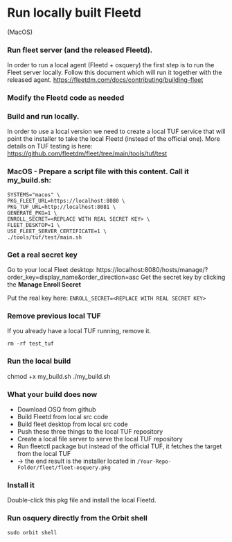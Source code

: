 # Run locally built Fleetd 
(MacOS)


### Run fleet server (and the released Fleetd).
In order to run a local agent (Fleetd + osquery) the first step is to run the Fleet server locally.
Follow this document which will run it together with the released agent.
https://fleetdm.com/docs/contributing/building-fleet

### Modify the Fleetd code as needed

### Build and run locally.
In order to use a local version we need to create a local TUF service that will point the installer to take the local Fleetd (instead of the official one).
More details on TUF testing is here:
https://github.com/fleetdm/fleet/tree/main/tools/tuf/test


### MacOS - Prepare a script file with this content. Call it my_build.sh:
```
SYSTEMS="macos" \
PKG_FLEET_URL=https://localhost:8080 \
PKG_TUF_URL=http://localhost:8081 \
GENERATE_PKG=1 \
ENROLL_SECRET=<REPLACE WITH REAL SECRET KEY> \
FLEET_DESKTOP=1 \
USE_FLEET_SERVER_CERTIFICATE=1 \
./tools/tuf/test/main.sh
```

### Get a real secret key

Go to your local Fleet desktop:
https://localhost:8080/hosts/manage/?order_key=display_name&order_direction=asc
Get the secret key by clicking the __Manage Enroll Secret__

Put the real key here: ```ENROLL_SECRET=<REPLACE WITH REAL SECRET KEY>```

### Remove previous local TUF
If you already have a local TUF running, remove it.

```rm -rf test_tuf```

### Run the local build
chmod +x my_build.sh
./my_build.sh

### What your build does now
- Download OSQ from github
- Build Fleetd from local src code
- Build fleet desktop from local src code
- Push these three things to the local TUF repository
- Create a local file server to serve the local TUF repository
- Run fleetctl package but instead of the official TUF, it fetches the target from the local TUF
- → the end result is the installer located in ```/Your-Repo-Folder/fleet/fleet-osquery.pkg```

### Install it
Double-click this pkg file and install the local Fleetd.

### Run osquery directly from the Orbit shell
```sudo orbit shell```


<meta name="pageOrderInSection" value="100">
<meta name="description" value="Learn how to build and run Fleetd with modified code.">
